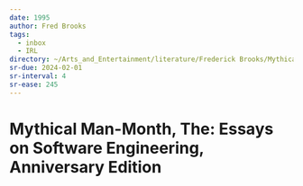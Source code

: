 ```yaml
---
date: 1995
author: Fred Brooks
tags:
  - inbox
  - IRL
directory: ~/Arts_and_Entertainment/literature/Frederick Brooks/Mythical Man-Month, The_ Essays on Software Engineering, Anniversary Edition (1830)/
sr-due: 2024-02-01
sr-interval: 4
sr-ease: 245
---
```

# Mythical Man-Month, The: Essays on Software Engineering, Anniversary Edition


